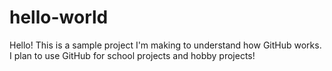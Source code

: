 # hello-world

Hello! This is a sample project I'm making to understand how GitHub works. 
I plan to use GitHub for school projects and hobby projects!
